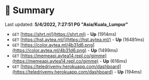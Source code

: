 # 📖 Summary
Last updated: **5/4/2022, 7:27:51 PG "Asia/Kuala_Lumpur"**

- `GET` [https://shrt.ml](https://shrt.ml) - **Up** (1914ms)
- `GET` [https://hst.aytea.ml/](https://hst.aytea.ml/) - **Up** (16481ms)
- `GET` [https://color.aytea.ml/4b31d6.png](https://color.aytea.ml/4b31d6.png) - **Up** (1499ms)
- `GET` [https://memeapi.aytea14.repl.co/gimme](https://memeapi.aytea14.repl.co/gimme) - **Up** (616ms)
- `GET` [https://teledrivemy.herokuapp.com/dashboard](https://teledrivemy.herokuapp.com/dashboard) - **Up** (194ms)
